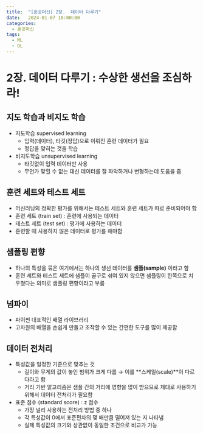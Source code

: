 ```yaml
---
title:  "[혼공머신] 2장.  데이터 다루기"
date:   2024-01-07 18:00:00
categories:
  - 혼공머신
tags:
  - ML
  - DL
---
```

# 2장.  데이터 다루기 : 수상한 생선을 조심하라!

## 지도 학습과 비지도 학습
- 지도학습 supervised learning
    - 입력(데이터), 타깃(정답)으로 이뤄진 훈련 데이터가 필요
    - 정답을 맞히는 것을 학습
- 비지도학습 unsupervised learning
    - 타깃없이 입력 데이터만 사용
    - 무언가 맞힐 수 없는 대신 데이터를 잘 파악하거나 변형하는데 도움을 줌

## 훈련 세트와 테스트 세트
- 머신러닝의 정확한 평가를 위해서는 테스트 세트와 훈련 세트가 따로 준비되어야 함
- 훈련 세트 (train set) : 훈련에 사용되는 데이터
- 테스트 세트 (test set) : 평가에 사용하는 데이터
- 훈련할 때 사용하지 않은 데이터로 평가를 해야함


## 샘플링 편향
- 하나의 특성을 묶은 여기에서는 하나의 생선 데이터를 **샘플(sample)** 이라고 함
- 훈련 세트와 테스트 세트에 샘플이 골구로 섞여 있지 않으면 샘플링이 한쪽으로 치우쳤다는 의미로 샘플링 편향이라고 부름

## 넘파이
- 파이썬 대표적인 배열 라이브러리
- 고차원의 배열을 손쉽게 만들고 조작할 수 있는 간편한 도구를 많이 제공함

## 데이터 전처리
- 특성값을 일정한 기준으로 맞추는 것
    - 길이와 무게의 값이 놓인 범위가 크게 다름 → 이를 **스케일(scale)**이 다르다라고 함
    - 거리 기반 알고리즘은 샘플 간의 거리에 영향을 많이 받으므로 제대로 사용하기 위해서 데이터 전처리가 필요함
- 표준 점수 (standard score) : z 점수
    - 가장 널리 사용하는 전처리 방법 중 하나
    - 각 특성값이 0에서 표준편차의 몇 배만큼 떨어져 있는 지 나타냄
    - 실제 특성값의 크기와 상관없이 동일한 조건으로 비교가 가능